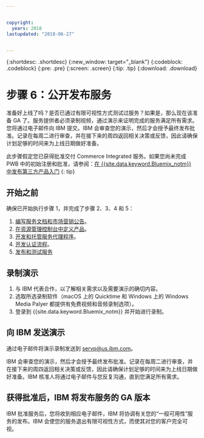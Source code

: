 ```yaml
---


copyright:
  years: 2018
lastupdated: "2018-06-27"


---
```


{:shortdesc: .shortdesc}
{:new_window: target="_blank"}
{:codeblock: .codeblock}
{:pre: .pre}
{:screen: .screen}
{:tip: .tip}
{:download: .download}

# 步骤 6：公开发布服务

准备好上线了吗？是否已通过有限可视性方式测试过服务？如果是，那么现在该准备 GA 了。服务提供者必须录制视频，通过演示来证明完成的服务满足所有需求。您将通过电子邮件向 IBM 提交。IBM 会审查您的演示，然后才会授予最终发布批准。记录在每周二进行审查，并在接下来的周四返回相关决策或反馈，因此请确保计划足够的时间来为上线日期做好准备。

此步骤假定您已获得批准交付 Commerce Integrated 服务。如果您尚未完成 PWB 中的初始注册和批准，请参阅：[在 {{site.data.keyword.Bluemix_notm}} 中发布第三方产品入门](/docs/third-party/index.html)
{: tip}

## 开始之前

确保已开始执行步骤 1，并完成了步骤 2、3、4 和 5：
1. [编写服务文档和市场营销公告](/docs/third-party/cis1-docs-marketing.html)。
2. [在资源管理控制台中定义产品](/docs/third-party/cis2-rmc-define.html)。
3. [开发和托管服务代理程序](/docs/third-party/cis3-broker.html)。
3. [开发认证流程](/docs/third-party/cis5-iam.html)。
3. [发布和测试服务](/docs/third-party/cis4-rmc-publish.html)


## 录制演示

1. 与 IBM 代表合作，以了解相关需求以及需要演示的确切内容。
1. 选取所选录制软件（macOS 上的 Quicktime 和 Windows 上的 Windows Media Palyer 都提供有免费视频和音频录制选项）。
2. 登录到 {{site.data.keyword.Bluemix_notm}} 并开始进行录制。

## 向 IBM 发送演示

通过电子邮件将演示录制发送到 servp@us.ibm.com。

IBM 会审查您的演示，然后才会授予最终发布批准。记录在每周二进行审查，并在接下来的周四返回相关决策或反馈，因此请确保计划足够的时间来为上线日期做好准备。IBM 核准人将通过电子邮件与您反复沟通，直到您满足所有需求。

## 获得批准后，IBM 将发布服务的 GA 版本

IBM 批准服务后，您将收到相应电子邮件，IBM 将协调有关您的“一般可用性”服务的发布。IBM 会使您的服务退出有限可视性方式，而使其对您的客户完全可视。

